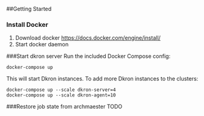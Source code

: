 ##Getting Started 

### Install Docker 

1. Download docker https://docs.docker.com/engine/install/
2. Start docker daemon

###Start dkron server 
Run the included Docker Compose config:

`docker-compose up`

This will start Dkron instances. To add more Dkron instances to the clusters:

```
docker-compose up --scale dkron-server=4
docker-compose up --scale dkron-agent=10
```

###Restore job state from archmaester 
TODO